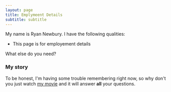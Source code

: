 ```yaml
---
layout: page
title: Emplymeent Details
subtitle: subtitle
---
```


My name is Ryan Newbury. I have the following qualities:

- This page is for employement details

What else do you need?

### My story

To be honest, I'm having some trouble remembering right now, so why don't you just watch [my movie](https://en.wikipedia.org/wiki/The_Princess_Bride_%28film%29) and it will answer **all** your questions.

